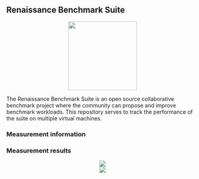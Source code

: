 ## Renaissance Benchmark Suite

<div style="text-align: center"><img height="180px" src="https://github.com/D-iii-S/renaissance-benchmarks/raw/master/website/resources/images/mona-lisa-round.png"/></div>

The Renaissance Benchmark Suite is an open source collaborative benchmark project where the community can propose and improve benchmark workloads.
This repository serves to track the performance of the suite on multiple virtual machines.

### Measurement information

### Measurement results

<div style="text-align: center"><img src="https://github.com/D-iii-S/renaissance-measurements/raw/master/overview-mean.svg"/></div>

<div style="text-align:center"><img src="https://github.com/D-iii-S/renaissance-measurements/raw/master/overview-violin.svg"/></div>
